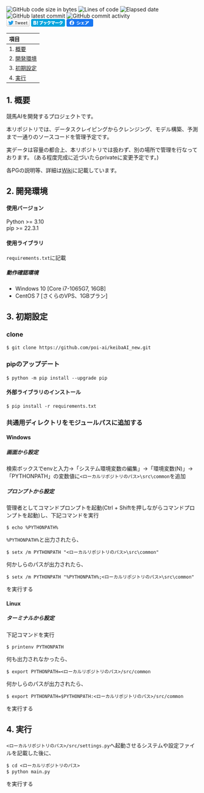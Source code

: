 ![GitHub code size in bytes](https://img.shields.io/github/languages/code-size/poi-ai/keibaAI_new)
![Lines of code](https://img.shields.io/tokei/lines/github/poi-ai/keibaAI_new)
![Elapsed date](https://img.shields.io/date/1673284347?label=first%20commit)
![GitHub latest commit](https://img.shields.io/github/last-commit/poi-ai/keibaAI_new)
![GitHub commit activity](https://img.shields.io/github/commit-activity/m/poi-ai/keibaAI_new)<br>
[![Twitter](https://github.com/poi-ai/img/blob/main/twitter.png)](https://twitter.com/intent/tweet?text=poi-ai/keibaAI&url=https://github.com/poi-ai/keibaAI_new)
[![はてなブックマーク](https://github.com/poi-ai/img/blob/main/hatebu.png)](https://b.hatena.ne.jp/entry/s/github.com/poi-ai/keibaAI_new)
[![Facebook](https://github.com/poi-ai/img/blob/main/facebook.png)](https://www.facebook.com/sharer/sharer.php?u=https://github.com/poi-ai/keibaAI_new)

|項目|
| :--- |
| 1. [概要](#anchor1) |
| 2. [開発環境](#anchor2)|
| 3. [初期設定](#anchor3)|
| 4. [実行](#anchor4)|

<!--
| 4. [](#anchor4)|
| 5. [](#anchor5)| -->

<a id="anchor1"></a>
## 1. 概要
競馬AIを開発するプロジェクトです。

本リポジトリでは、データスクレイピングからクレンジング、モデル構築、予測まで一通りのソースコードを管理予定です。

実データは容量の都合上、本リポジトリでは扱わず、別の場所で管理を行なっております。
(ある程度完成に近づいたらprivateに変更予定です。)

各PGの説明等、詳細は[Wiki](https://github.com/poi-ai/keibaAI/wiki)に記載しています。

<a id="anchor2"></a>
## 2. 開発環境

#### 使用バージョン
Python >= 3.10<br>
pip >= 22.3.1

#### 使用ライブラリ
`requirements.txt`に記載

##### 動作確認環境
* Windows 10 [Core i7-1065G7, 16GB]
* CentOS 7   [さくらのVPS、1GBプラン]

<a id="anchor3"></a>
## 3. 初期設定
### clone
```
$ git clone https://github.com/poi-ai/keibaAI_new.git
```

### pipのアップデート
```
$ python -m pip install --upgrade pip
```

#### 外部ライブラリのインストール
```
$ pip install -r requirements.txt
```

### 共通用ディレクトリをモジュールパスに追加する

#### Windows

##### 画面から設定
検索ボックスでenvと入力→「システム環境変数の編集」→「環境変数(N)」→「PYTHONPATH」の変数値に`<ローカルリポジトリのパス>\src\common`を追加

##### プロンプトから設定

管理者としてコマンドプロンプトを起動(Ctrl + Shiftを押しながらコマンドプロンプトを起動)し、下記コマンドを実行

```
$ echo %PYTHONPATH%
```

`%PYTHONPATH%`と出力されたら、

```
$ setx /m PYTHONPATH "<ローカルリポジトリのパス>\src\common"
```

何かしらのパスが出力されたら、

```
$ setx /m PYTHONPATH "%PYTHONPATH%;<ローカルリポジトリのパス>\src\common"
```

を実行する

#### Linux
##### ターミナルから設定
下記コマンドを実行

```
$ printenv PYTHONPATH
```

何も出力されなかったら、

```
$ export PYTHONPATH=<ローカルリポジトリのパス>/src/common
```

何かしらのパスが出力されたら、

```
$ export PYTHONPATH=$PYTHONPATH:<ローカルリポジトリのパス>/src/common
```

を実行する

<a id="anchor4"></a>
## 4. 実行

`<ローカルリポジトリのパス>/src/settings.py`へ起動させるシステムや設定ファイルを記載した後に、

```
$ cd <ローカルリポジトリのパス>
$ python main.py
```

を実行する

<!--

## 5. データ

-->
